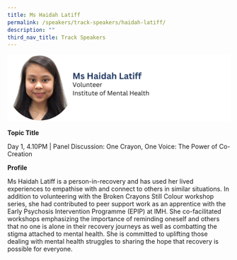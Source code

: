 ```yaml
---
title: Ms Haidah Latiff
permalink: /speakers/track-speakers/haidah-latiff/
description: ""
third_nav_title: Track Speakers
---
```

<div style="display: flex; flex-wrap: wrap;">
  <div style="flex-basis: 100%; max-width: 100%;">
    <img alt="track speakers 1" src="/images/SpeakersPhoto/haidahlatiff.png">
  </div>
	</div>
	
<b>Topic Title</b>

<p id="left">Day 1, 4.10PM | Panel Discussion: One Crayon, One Voice: The Power of Co-Creation  </p>

<b>Profile</b>	

Ms Haidah Latiff is a person-in-recovery and has used her lived experiences to empathise with and connect to others in similar situations. In addition to volunteering with the Broken Crayons Still Colour workshop series, she had contributed to peer support work as an apprentice with the Early Psychosis Intervention Programme (EPIP) at IMH.  She co-facilitated workshops emphasizing the importance of reminding oneself and others that no one is alone in their recovery journeys as well as combatting the stigma attached to mental health. She is committed to uplifting those dealing with mental health struggles to sharing the hope that recovery is possible for everyone.